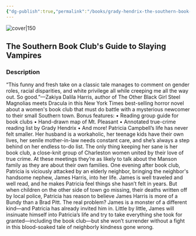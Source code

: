 ```yaml
---
{"dg-publish":true,"permalink":"/books/grady-hendrix-the-southern-book-club-s-guide-to-slaying-vampires/","title":"The Southern Book Club's Guide to Slaying Vampires","tags":["horror","contemporary"]}
---
```




![cover|150](http://books.google.com/books/content?id=-emBDwAAQBAJ&printsec=frontcover&img=1&zoom=1&edge=curl&source=gbs_api)

## The Southern Book Club's Guide to Slaying Vampires

### Description

“This funny and fresh take on a classic tale manages to comment on gender roles, racial disparities, and white privilege all while creeping me all the way out. So good.”—Zakiya Dalila Harris, author of The Other Black Girl Steel Magnolias meets Dracula in this New York Times best-selling horror novel about a women's book club that must do battle with a mysterious newcomer to their small Southern town. Bonus features: • Reading group guide for book clubs • Hand-drawn map of Mt. Pleasant • Annotated true-crime reading list by Grady Hendrix • And more! Patricia Campbell’s life has never felt smaller. Her husband is a workaholic, her teenage kids have their own lives, her senile mother-in-law needs constant care, and she’s always a step behind on her endless to-do list. The only thing keeping her sane is her book club, a close-knit group of Charleston women united by their love of true crime. At these meetings they’re as likely to talk about the Manson family as they are about their own families. One evening after book club, Patricia is viciously attacked by an elderly neighbor, bringing the neighbor's handsome nephew, James Harris, into her life. James is well traveled and well read, and he makes Patricia feel things she hasn’t felt in years. But when children on the other side of town go missing, their deaths written off by local police, Patricia has reason to believe James Harris is more of a Bundy than a Brad Pitt. The real problem? James is a monster of a different kind—and Patricia has already invited him in. Little by little, James will insinuate himself into Patricia’s life and try to take everything she took for granted—including the book club—but she won’t surrender without a fight in this blood-soaked tale of neighborly kindness gone wrong.
```